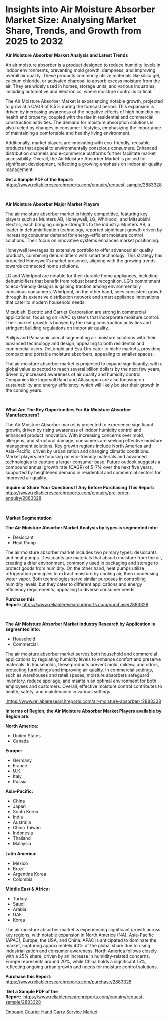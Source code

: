 <p><h1>Insights into Air Moisture Absorber Market Size: Analysing Market Share, Trends, and Growth from 2025 to 2032</h1></p><p><strong>Air Moisture Absorber Market Analysis and Latest Trends</strong></p>
<p><p>An air moisture absorber is a product designed to reduce humidity levels in indoor environments, preventing mold growth, dampness, and improving overall air quality. These products commonly utilize materials like silica gel, calcium chloride, or activated charcoal to absorb excess moisture from the air. They are widely used in homes, storage units, and various industries, including automotive and electronics, where moisture control is critical.</p><p>The Air Moisture Absorber Market is experiencing notable growth, projected to grow at a CAGR of 8.5% during the forecast period. This expansion is driven by increasing awareness of the negative effects of high humidity on health and property, coupled with the rise in residential and commercial construction activities. The demand for moisture absorption solutions is also fueled by changes in consumer lifestyles, emphasizing the importance of maintaining a comfortable and healthy living environment. </p><p>Additionally, market players are innovating with eco-friendly, reusable products that appeal to environmentally conscious consumers. Enhanced distribution channels and e-commerce platforms further facilitate market accessibility. Overall, the Air Moisture Absorber Market is poised for significant development, reflecting a growing emphasis on indoor air quality management.</p></p>
<p><strong>Get a Sample PDF of the Report:&nbsp;</strong> <a href="https://www.reliableresearchreports.com/enquiry/request-sample/2883328?utm_campaign=2788&utm_medium=2&utm_source=Github&utm_content=ia&utm_term=13032025&utm_id=air-moisture-absorber">https://www.reliableresearchreports.com/enquiry/request-sample/2883328</a></p>
<p>&nbsp;</p>
<p><strong>Air Moisture Absorber Major Market Players</strong></p>
<p><p>The air moisture absorber market is highly competitive, featuring key players such as Munters AB, Honeywell, LG, Whirlpool, and Mitsubishi Electric, each bringing unique strengths to the industry. Munters AB, a leader in dehumidification technology, reported significant growth driven by increasing consumer demand for energy-efficient moisture control solutions. Their focus on innovative systems enhances market positioning.</p><p>Honeywell leverages its extensive portfolio to offer advanced air quality products, combining dehumidifiers with smart technology. This strategy has propelled Honeywell’s market presence, aligning with the growing trends towards connected home solutions. </p><p>LG and Whirlpool are notable for their durable home appliances, including dehumidifiers that benefit from robust brand recognition. LG's commitment to eco-friendly designs is gaining traction among environmentally conscious consumers. Whirlpool, on the other hand, sees consistent growth through its extensive distribution network and smart appliance innovations that cater to modern household needs.</p><p>Mitsubishi Electric and Carrier Corporation are strong in commercial applications, focusing on HVAC systems that incorporate moisture control. Their market growth is buoyed by the rising construction activities and stringent building regulations on indoor air quality. </p><p>Philips and Panasonic aim at segmenting air moisture solutions with their advanced technology and design, appealing to both residential and commercial users. DeLonghi and Eva-Dry cater to niche markets, providing compact and portable moisture absorbers, appealing to smaller spaces.</p><p>The air moisture absorber market is projected to expand significantly, with a global value expected to reach several billion dollars by the next few years, driven by increased awareness of air quality and humidity control. Companies like Ingersoll Rand and Atlascopco are also focusing on sustainability and energy efficiency, which will likely bolster their growth in the coming years.</p></p>
<p>&nbsp;</p>
<p><strong>What Are The Key Opportunities For Air Moisture Absorber Manufacturers?</strong></p>
<p><p>The Air Moisture Absorber market is projected to experience significant growth, driven by rising awareness of indoor humidity control and enhanced product innovation. With increasing concerns over mold, allergens, and structural damage, consumers are seeking effective moisture management solutions. Key growth regions include North America and Asia-Pacific, driven by urbanization and changing climatic conditions. Market players are focusing on eco-friendly materials and advanced technologies to capture a larger consumer base. Future outlook suggests a compound annual growth rate (CAGR) of 5-7% over the next five years, supported by heightened demand in residential and commercial sectors for improved air quality.</p></p>
<p><strong>Inquire or Share Your Questions If Any Before Purchasing This Report:</strong> <a href="https://www.reliableresearchreports.com/enquiry/pre-order-enquiry/2883328?utm_campaign=2788&utm_medium=2&utm_source=Github&utm_content=ia&utm_term=13032025&utm_id=air-moisture-absorber">https://www.reliableresearchreports.com/enquiry/pre-order-enquiry/2883328</a></p>
<p>&nbsp;</p>
<p><strong>Market Segmentation</strong></p>
<p><strong>The Air Moisture Absorber Market Analysis by types is segmented into:</strong></p>
<p><ul><li>Desiccant</li><li>Heat Pump</li></ul></p>
<p><p>The air moisture absorber market includes two primary types: desiccants and heat pumps. Desiccants are materials that absorb moisture from the air, creating a drier environment, commonly used in packaging and storage to protect goods from humidity. On the other hand, heat pumps utilize refrigeration principles to extract moisture by cooling air, then condensing water vapor. Both technologies serve similar purposes in controlling humidity levels, but they cater to different applications and energy efficiency requirements, appealing to diverse consumer needs.</p></p>
<p><strong>Purchase this Report:&nbsp;</strong><a href="https://www.reliableresearchreports.com/purchase/2883328?utm_campaign=2788&utm_medium=2&utm_source=Github&utm_content=ia&utm_term=13032025&utm_id=air-moisture-absorber">https://www.reliableresearchreports.com/purchase/2883328</a></p>
<p>&nbsp;</p>
<p><strong>The Air Moisture Absorber Market Industry Research by Application is segmented into:</strong></p>
<p><ul><li>Household</li><li>Commercial</li></ul></p>
<p><p>The air moisture absorber market serves both household and commercial applications by regulating humidity levels to enhance comfort and preserve materials. In households, these products prevent mold, mildew, and odors, protecting furnishings and improving air quality. In commercial settings, such as warehouses and retail spaces, moisture absorbers safeguard inventory, reduce spoilage, and maintain an optimal environment for both employees and customers. Overall, effective moisture control contributes to health, safety, and maintenance in various settings.</p></p>
<p><a href="https://www.reliableresearchreports.com/air-moisture-absorber-r2883328?utm_campaign=2788&utm_medium=2&utm_source=Github&utm_content=ia&utm_term=13032025&utm_id=air-moisture-absorber">&nbsp;https://www.reliableresearchreports.com/air-moisture-absorber-r2883328</a></p>
<p><strong>In terms of Region, the Air Moisture Absorber Market Players available by Region are:</strong></p>
<p>
    <p> <strong> North America: </strong>
        <ul>
            <li>United States</li>
            <li>Canada</li>
        </ul>
        </p> 
    <p> <strong> Europe: </strong>
        <ul>
            <li>Germany</li>
            <li>France</li>
            <li>U.K.</li>
            <li>Italy</li>
            <li>Russia</li>
        </ul>
        </p> 
    <p> <strong> Asia-Pacific: </strong>
        <ul>
            <li>China</li>
            <li>Japan</li>
            <li>South Korea</li>
            <li>India</li>
            <li>Australia</li>
            <li>China Taiwan</li>
            <li>Indonesia</li>
            <li>Thailand</li>
            <li>Malaysia</li>
        </ul>
        </p> 
    <p> <strong> Latin America: </strong>
        <ul>
            <li>Mexico</li>
            <li>Brazil</li>
            <li>Argentina Korea</li>
            <li>Colombia</li>
        </ul>
        </p> 
    <p> <strong> Middle East & Africa: </strong>
        <ul>
            <li>Turkey</li>
            <li>Saudi</li>
            <li>Arabia</li>
            <li>UAE</li>
            <li>Korea</li>
        </ul>
    </p>
    </p>
<p><p>The air moisture absorber market is experiencing significant growth across key regions, with notable expansion in North America (NA), Asia-Pacific (APAC), Europe, the USA, and China. APAC is anticipated to dominate the market, capturing approximately 40% of the global share due to rising industrialization and consumer awareness. North America follows closely with a 25% share, driven by an increase in humidity-related concerns. Europe represents around 20%, while China holds a significant 15%, reflecting ongoing urban growth and needs for moisture control solutions.</p></p>
<p><strong>Purchase this Report: </strong><a href="https://www.reliableresearchreports.com/purchase/2883328?utm_campaign=2788&utm_medium=2&utm_source=Github&utm_content=ia&utm_term=13032025&utm_id=air-moisture-absorber">https://www.reliableresearchreports.com/purchase/2883328</a></p>
<p>&nbsp;<strong>Get a Sample PDF of the Report:&nbsp;&nbsp;</strong><a href="https://www.reliableresearchreports.com/enquiry/request-sample/2883328?utm_campaign=2788&utm_medium=2&utm_source=Github&utm_content=ia&utm_term=13032025&utm_id=air-moisture-absorber">https://www.reliableresearchreports.com/enquiry/request-sample/2883328</a></p>
<p><strong></strong></p>
<p><p><a href="https://github.com/nafidurii/Market-Research-Report-List-1/blob/main/onboard-courier-hand-carry-service-market.md?utm_campaign=2788&utm_medium=2&utm_source=Github&utm_content=ia&utm_term=13032025&utm_id=air-moisture-absorber">Onboard Courier Hand Carry Service Market</a></p></p>